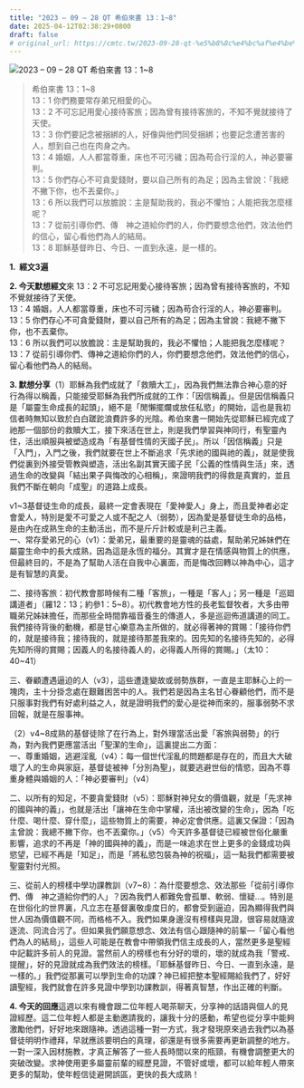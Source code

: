 ```yaml
---
title: "2023 – 09 – 28 QT 希伯來書 13：1~8"
date: 2025-04-12T02:38:29+0800
draft: false
# original_url: https://cmtc.tw/2023-09-28-qt-%e5%b8%8c%e4%bc%af%e4%be%86%e6%9b%b8-13%ef%bc%9a18
---
```


![2023 – 09 – 28 QT  希伯來書 13：1~8](/images/qt.jpg  "2023 – 09 – 28 QT  希伯來書 13：1~8")

> 希伯來書 13：1~8  
> 13：1 你們務要常存弟兄相愛的心。  
> 13：2 不可忘記用愛心接待客旅；因為曾有接待客旅的，不知不覺就接待了天使。  
> 13：3 你們要記念被捆綁的人，好像與他們同受捆綁；也要記念遭苦害的人，想到自己也在肉身之內。  
> 13：4 婚姻，人人都當尊重，床也不可污穢；因為苟合行淫的人，神必要審判。  
> 13：5 你們存心不可貪愛錢財，要以自己所有的為足；因為主曾說：「我總不撇下你，也不丟棄你。」  
> 13：6 所以我們可以放膽說：主是幫助我的，我必不懼怕；人能把我怎麼樣呢？  
> 13：7 從前引導你們、傳　神之道給你們的人，你們要想念他們，效法他們的信心，留心看他們為人的結局。  
> 13：8 耶穌基督昨日、今日、一直到永遠，是一樣的。

**1.  經文3遍**

**2. 今天默想經文**來 13：2 不可忘記用愛心接待客旅；因為曾有接待客旅的，不知不覺就接待了天使。  
13：4 婚姻，人人都當尊重，床也不可污穢；因為苟合行淫的人，神必要審判。  
13：5 你們存心不可貪愛錢財，要以自己所有的為足；因為主曾說：我總不撇下你，也不丟棄你。  
13：6 所以我們可以放膽說：主是幫助我的，我必不懼怕；人能把我怎麼樣呢？  
13：7 從前引導你們、傳神之道給你們的人，你們要想念他們，效法他們的信心，留心看他們為人的結局。

**3. 默想分享**（1）耶穌為我們成就了「救贖大工」，因為我們無法靠合神心意的好行為得以稱義，只能接受耶穌為我們所成就的工作：「因信稱義」。但是因信稱義只是「屬靈生命成長的起頭」，絕不是「閒懶擺爛或放任私慾」的開始，這也是我初信者時無知以致於白白蹉跎浪費許多的光陰。希伯來書一開始先從耶穌已經完成了祂那一個部份的救贖大工，接下來活在世上，則是我們學習與神同行，有聖靈內住，活出順服與被塑造成為「有基督性情的天國子民」。所以「因信稱義」只是「入門」，入門之後，我們就要在世上不斷追求「先求祂的國與祂的義」，就是使我們從裏到外接受管教與塑造，活出名副其實天國子民「公義的性情與生活」來，透過生命的改變與「結出果子與悔改的心相稱」，來證明我們的得救是真實的，並且我們不斷在朝向「成聖」的道路上成長。

v1~3基督徒生命的成長，最終一定會表現在「愛神愛人」身上，而且愛神者必定會愛人，特別是愛不可愛之人或不配之人（弱勢），因為愛是基督徒生命的品格，是由內在成熟生命的主動活出，而不是斤斤計較或是利己主義。  
一、常存愛弟兄的心（v1）：愛弟兄，最重要的是靈魂的益處，幫助弟兄姊妹們在屬靈生命中的長大成熟，因為這是永恆的福分。其實才是在情感與物質上的供應，但最終目的，不是為了幫助人活在自我中心裏面，而是悔改回轉以神為中心，這才是有智慧的真愛。

二、接待客旅：初代教會那時候有二種「客旅」，一種是「客人」；另一種是「巡廻講道者」（羅12：13；約參1：5~8）。初代教會地方性的長老監督牧者，大多由帶職弟兄姊妹擔任，而那些全時間靠福音養生的傳道人，多是巡迴佈道講道的同工。我們接待背後的動機，都是甘心樂意為主所做的，就必得著神的賞賜：「接待你們的，就是接待我；接待我的，就是接待那差我來的。因先知的名接待先知的，必得先知所得的賞賜；因義人的名接待義人的，必得義人所得的賞賜。」（太10：40~41）

三、眷顧遭遇逼迫的人（v3），這些遭逢變故或弱勢族群，一直是主耶穌心上的一塊肉，主十分掛念處在艱難困苦中的人。我們若是因為主名甘心眷顧他們，而不是只服事對我們有好處利益之人，就是證明我們的愛心是從神而來的，服事弱勢不求回報，就是在服事神。

（2）v4~8成熟的基督徒除了在行為上，對外理當活出愛「客旅與弱勢」的行為，對內我們更應當活出「聖潔的生命」，這裏提出二方面：  
一、尊重婚姻，逃避淫亂（v4）：每一個世代淫亂的問題都是存在的，而且大大破壞了人的生命與家庭，基督徒被神「分別為聖」，就要逃避世俗的情慾，因為不尊重身體與婚姻的人：「神必要審判」（v4）

二、以所有的知足，不要貪愛錢財（v5）：耶穌對神兒女的價值觀，就是「先求神的國與神的義」，也就是活出「讓神在生命中掌權，活出被改變的生命」，因為「吃什麼、喝什麼、穿什麼」，這些物質上的需要，神必定會供應。這裏又保證：「因為主曾說：我總不撇下你，也不丟棄你。」（v5）今天許多基督徒已經被世俗化嚴重影響，追求的不再是「神的國與神的義」，而是一味追求在世上更多的金錢成功與慾望，已經不再是「知足」，而是「將私慾包裝為神的祝福」，這一點我們都需要被聖靈對付光照。

三、從前人的榜樣中學功課教訓（v7~8）：為什麼要想念、效法那些「從前引導你們、傳　神之道給你們的人」？因為我們人都難免會孤單、軟弱、懷疑…。特別是在世俗化的世界裏，凡立志在基督裏敬虔度日的，都會受到逼迫，因為顯得我們與世人因為價值觀不同，而格格不入。我們如果身邊沒有榜樣與見證，很容易就隨波逐流、同流合污了。但如果我們願意想念、效法有信心跟隨神的前輩—「留心看他們為人的結局」，這些人可能是在教會中帶領我們信主成長的人，當然更多是聖經中記載許多前人的見證。當然前人的榜樣也有分好的壞的，壞的就成為我「警戒、提醒」，好的見證就成為我們效法的榜樣。「耶穌基督昨日、今日、一直到永遠，是一樣的。」我們從那裏可以學到生命的功課？神已經把整本聖經賜給我們了，好好讀聖經，我們就會在許多見證中學到功課教訓，得著真智慧，作出正確的判斷。

**4. 今天的回應**這週以來有機會跟二位年輕人喝茶聊天，分享神的話語與個人的見證經歷。這二位年輕人都是主動邀請我的，讓我十分的感動，希望也從分享中能夠激勵他們，好好地來跟隨神。透過這種一對一方式，我才發現原來過去我們以為基督徒明明作禮拜，早就應該要明白的真理，卻還是有很多需要再更新調整的地方。一對一深入因材施教，才真正解答了一些人長時間以來的瓶頸，有機會調整更大的突破改變。求神使用更多屬靈前輩的經歷見證，不管好或壞，都可以給年輕人帶來更多的幫助，使年輕信徒避開誤區，更快的長大成熟！